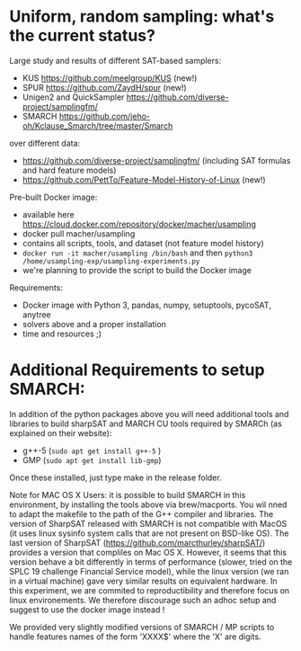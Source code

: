 # Uniform, random sampling: what's the current status?

 Large study and results of different SAT-based samplers:
 * KUS https://github.com/meelgroup/KUS (new!)
 * SPUR https://github.com/ZaydH/spur (new!) 
 * Unigen2 and QuickSampler https://github.com/diverse-project/samplingfm/
 * SMARCH https://github.com/jeho-oh/Kclause_Smarch/tree/master/Smarch
 
 over different data:
 * https://github.com/diverse-project/samplingfm/ (including SAT formulas and hard feature models)
 * https://github.com/PettTo/Feature-Model-History-of-Linux (new!)

Pre-built Docker image: 
 * available here https://cloud.docker.com/repository/docker/macher/usampling
 * docker pull macher/usampling
 * contains all scripts, tools, and dataset (not feature model history)
 * `docker run -it macher/usampling /bin/bash` and then `python3 /home/usampling-exp/usampling-experiments.py` 
 * we're planning to provide the script to build the Docker image
 
 Requirements:
  * Docker image with Python 3, pandas, numpy, setuptools, pycoSAT, anytree 
  * solvers above and a proper installation 
  * time and resources ;) 

# Additional Requirements to setup SMARCH:

In addition of the python packages above you will need additional tools and libraries to build sharpSAT and MARCH CU tools required by SMARCh (as explained on their website):
* g++-5 (`sudo apt get install g++-5` )
* GMP (`sudo apt get install lib-gmp`) 

Once these installed, just type make in the release folder.

Note for MAC OS X Users: it is possible to build SMARCH in this environment, by installing the tools above via brew/macports.  You wil nned to adapt the makefile to the path of the G++ compiler and libraries. The version of SharpSAT released with SMARCH is not compatible with MacOS (it uses linux sysinfo system calls that are not present on BSD-like OS). The last version of SharpSAT (https://github.com/marcthurley/sharpSAT/) provides a version that compliles on Mac OS X. However, it seems that this version behave a bit differently in terms of performance (slower, tried on the SPLC 19 challenge Financial Service model), while the linux version (we ran in a virtual machine) gave very similar results on equivalent hardware. In this experiment, we are commited to reproductibility and therefore focus on linux environements.  We therefore discourage such an adhoc setup and suggest to use the docker image instead !

We provided very slightly modified versions of SMARCH / MP scripts to handle features names of the form 'XXXX$' where the 'X' are digits.       


